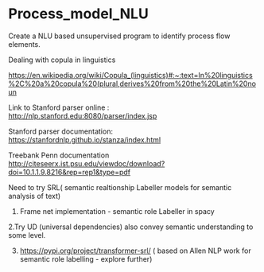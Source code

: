 # Process_model_NLU
Create a NLU based unsupervised program to identify process flow elements.

Dealing with copula in linguistics

https://en.wikipedia.org/wiki/Copula_(linguistics)#:~:text=In%20linguistics%2C%20a%20copula%20(plural,derives%20from%20the%20Latin%20noun

Link to Stanford parser online :
http://nlp.stanford.edu:8080/parser/index.jsp

Stanford parser documentation:
https://stanfordnlp.github.io/stanza/index.html

Treebank Penn documentation 
http://citeseerx.ist.psu.edu/viewdoc/download?doi=10.1.1.9.8216&rep=rep1&type=pdf

Need to try SRL( semantic realtionship Labeller models for semantic analysis of text)
1. Frame net implementation - semantic role Labeller in spacy

2.Try UD (universal dependencies) also convey semantic understanding to some level.

3. https://pypi.org/project/transformer-srl/ ( based on Allen NLP work for semantic role labelling - explore further)
